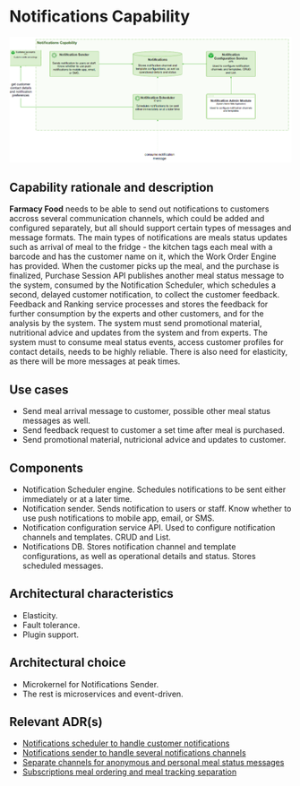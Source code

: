 # Notifications Capability

![image](../Images/Notifications.png) 

## Capability rationale and description

__Farmacy Food__ needs to be able to send out notifications to customers accross several communication channels, which could be added and configured separately, but all should support certain types of messages and message formats. The main types of notifications are meals status updates such as arrival of meal to the fridge - the kitchen tags each meal with a barcode and has the customer name on it, which the Work Order Engine has provided. When the customer picks up the meal, and the purchase is finalized, Purchase Session API publishes another meal status message to the system, consumed by the Notification Scheduler, which schedules  a second, delayed customer notification, to collect the customer feedback. Feedback and Ranking service processes and stores the feedback for further consumption by the experts and other customers, and for the analysis by the system.
The system must send promotional material, nutritional advice and updates from the system and from experts. The system must to consume meal status events, access customer profiles for contact details, needs to be highly reliable. There is also need for elasticity, as there will be more messages at peak times. 


## Use cases

* Send meal arrival message to customer, possible other meal status messages as well.
* Send feedback request to customer a set time after meal is purchased.
* Send promotional material, nutricional advice and updates to customer.

## Components

* Notification Scheduler engine. Schedules notifications to be sent either immediately or at a later time.
* Notification sender. Sends notification to users or staff. Know whether to use push notifications to mobile app, email, or SMS.
* Notification configuration service API.  Used to configure notification channels and templates. CRUD and List.
* Notifications DB. Stores notification channel and template configurations, as well as operational details and status. Stores scheduled messages.


## Architectural characteristics

* Elasticity.
* Fault tolerance.
* Plugin support.

## Architectural choice

* Microkernel for Notifications Sender.
* The rest is microservices and event-driven.

## Relevant ADR(s)

* [Notifications scheduler to handle customer notifications](../ADRs/Notifications%20scheduler%20to%20handle%20customer%20notifications.md)
* [Notifications sender to handle several notifications channels](../ADRs/Notifications%20sender%20to%20handle%20several%20notifications%20channels.md)
* [Separate channels for anonymous and personal meal status messages](../ADRs/Separate%20channels%20for%20anonymous%20and%20personal%20meal%20status%20messages.md)
* [Subscriptions meal ordering and meal tracking separation](../ADRs/Subscriptions%20meal%20ordering%20and%20meal%20tracking%20separation.md)
